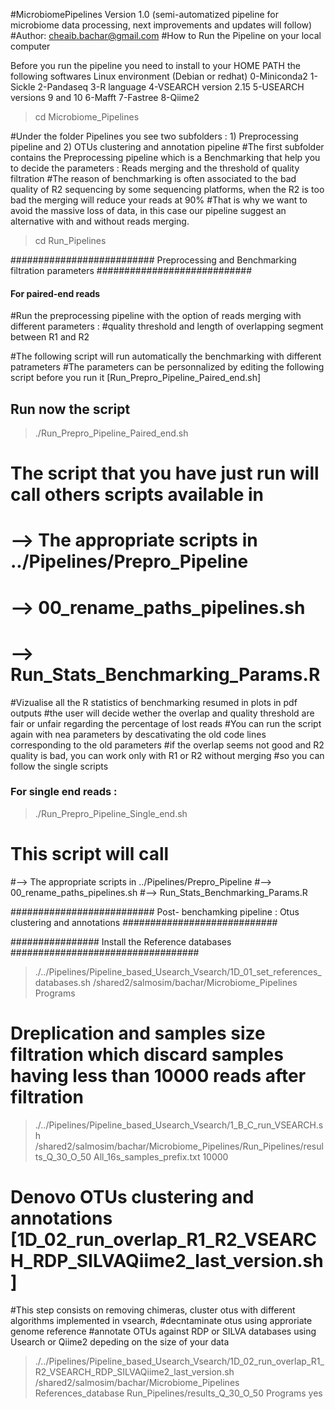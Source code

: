 #MicrobiomePipelines Version 1.0 (semi-automatized pipeline for microbiome data processing, next improvements and updates will follow)
#Author: cheaib.bachar@gmail.com
#How to Run the Pipeline on your local computer 


Before you run the pipeline you need to install to your HOME PATH the following softwares 
Linux environment (Debian or redhat)
0-Miniconda2
1-Sickle 
2-Pandaseq
3-R language 
4-VSEARCH version 2.15
5-USEARCH versions 9 and 10 
6-Mafft
7-Fastree
8-Qiime2

> cd Microbiome_Pipelines

#Under the folder Pipelines you see two subfolders : 1) Preprocessing pipeline and 2) OTUs clustering and annotation pipeline 
#The first subfolder contains the Preprocessing pipeline which is a Benchmarking that help you to decide the parameters : Reads merging and the threshold of quality filtration
#The reason of benchmarking is often associated to the bad quality of R2 sequencing by some sequencing platforms, when the R2 is too bad the merging will reduce your reads at 90%
#That is why we want to avoid the massive loss of data, in this case our pipeline suggest an alternative with and without reads merging.

> cd Run_Pipelines

########################## Preprocessing and Benchmarking filtration parameters ############################
#### For paired-end reads 
#Run the preprocessing pipeline with the option of reads merging with different parameters : 
#quality threshold and length of overlapping segment between R1 and R2 

#The following script will run automatically the benchmarking with different patrameters 
#The parameters can be personnalized by editing the following script before you run it [Run_Prepro_Pipeline_Paired_end.sh]

## Run now the script 

> ./Run_Prepro_Pipeline_Paired_end.sh

# The script that you have just run will call others scripts available in 
# --> The appropriate scripts in ../Pipelines/Prepro_Pipeline 
# --> 00_rename_paths_pipelines.sh
# --> Run_Stats_Benchmarking_Params.R

#Vizualise all the R statistics of benchmarking resumed in plots in pdf outputs 
#the user will decide wether the overlap and quality threshold are fair or unfair regarding the percentage of lost reads 
#You can run the script again with nea parameters by descativating the old code lines corresponding to the old parameters 
#if the overlap seems not good and R2 quality is bad, you can work only with R1 or R2 without merging 
#so you can follow the single scripts 

### For single end reads  :

> ./Run_Prepro_Pipeline_Single_end.sh

# This script will call
#--> The appropriate scripts in ../Pipelines/Prepro_Pipeline 
#--> 00_rename_paths_pipelines.sh
#--> Run_Stats_Benchmarking_Params.R

########################## Post- benchamking pipeline : Otus clustering and annotations  ############################

################ Install the Reference databases ################################## 
> ./../Pipelines/Pipeline_based_Usearch_Vsearch/1D_01_set_references_databases.sh /shared2/salmosim/bachar/Microbiome_Pipelines Programs

# Dreplication and samples size filtration which discard samples having less than 10000 reads after filtration 

> ./../Pipelines/Pipeline_based_Usearch_Vsearch/1_B_C_run_VSEARCH.sh /shared2/salmosim/bachar/Microbiome_Pipelines/Run_Pipelines/results_Q_30_O_50 All_16s_samples_prefix.txt 10000


# Denovo OTUs clustering and annotations [1D_02_run_overlap_R1_R2_VSEARCH_RDP_SILVAQiime2_last_version.sh]
#This step consists on removing chimeras, cluster otus with different algorithms implemented in vsearch, 
#decntaminate otus using approriate genome reference 
#annotate OTUs against RDP or SILVA databases using Usearch or Qiime2 depeding on the size of your data

> ./../Pipelines/Pipeline_based_Usearch_Vsearch/1D_02_run_overlap_R1_R2_VSEARCH_RDP_SILVAQiime2_last_version.sh /shared2/salmosim/bachar/Microbiome_Pipelines References_database Run_Pipelines/results_Q_30_O_50 Programs yes

